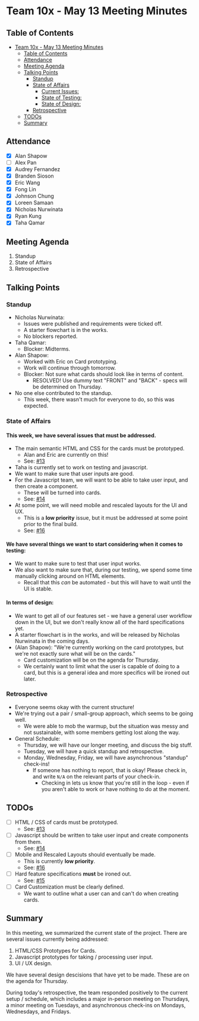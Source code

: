 # Team 10x - May 13 Meeting Minutes

## Table of Contents

- [Team 10x - May 13 Meeting Minutes](#team-10x---may-13-meeting-minutes)
  - [Table of Contents](#table-of-contents)
  - [Attendance](#attendance)
  - [Meeting Agenda](#meeting-agenda)
  - [Talking Points](#talking-points)
    - [Standup](#standup)
    - [State of Affairs](#state-of-affairs)
      - [Current Issues:](#this-week-we-have-several-issues-that-must-be-addressed)
      - [State of Testing:](#we-have-several-things-we-want-to-start-considering-when-it-comes-to-testing)
      - [State of Design:](#in-terms-of-design)
    - [Retrospective](#retrospective)
  - [TODOs](#todos)
  - [Summary](#summary)

## Attendance

- [x] Alan Shapow
- [ ] Alex Pan
- [x] Audrey Fernandez
- [x] Branden Sioson
- [x] Eric Wang
- [x] Fong Lin
- [x] Johnson Chung
- [x] Loreen Samaan
- [x] Nicholas Nurwinata
- [x] Ryan Kung
- [x] Taha Qamar

## Meeting Agenda

1. Standup
2. State of Affairs
3. Retrospective

## Talking Points

### Standup

- Nicholas Nurwinata: 
  - Issues were published and requirements were ticked off.
  - A starter flowchart is in the works.
  - No blockers reported.
- Taha Qamar:
  - Blocker: Midterms.
- Alan Shapow:
  - Worked with Eric on Card prototyping.
  - Work will continue through tomorrow.
  - Blocker: Not sure what cards should look like in terms of content.
    - RESOLVED! Use dummy text "FRONT" and "BACK" - specs will be determined on Thursday.
- No one else contributed to the standup.
  - This week, there wasn't much for everyone to do, so this was expected.

### State of Affairs

#### This week, we have several issues that must be addressed.
  - The main semantic HTML and CSS for the cards must be prototyped. 
    - Alan and Eric are currently on this!
    - See: [#13](https://github.com/cse110-sp25-group-10/Flashcard-Project/issues/13)
  - Taha is currently set to work on testing and javascript.
  - We want to make sure that user inputs are good.
  - For the Javascript team, we will want to be able to take user input, and then create a component.
    - These will be turned into cards.
    - See: [#14](https://github.com/cse110-sp25-group-10/Flashcard-Project/issues/14)
  - At some point, we will need mobile and rescaled layouts for the UI and UX. 
    - This is a **low priority** issue, but it must be addressed at some point prior to the final build.
    - See: [#16](https://github.com/cse110-sp25-group-10/Flashcard-Project/issues/16)  
#### We have several things we want to start considering when it comes to testing:
  - We want to make sure to test that user input works.
  - We also want to make sure that, during our testing, we spend some time manually clicking around on HTML elements. 
    - Recall that this *can* be automated - but this will have to wait until the UI is stable.
#### In terms of design:
  - We want to get all of our features set - we have a general user workflow down in the UI, but we don't really know all of the hard specifications yet.
  - A starter flowchart is in the works, and will be released by Nicholas Nurwinata in the coming days.
  - (Alan Shapow): "We're currently working on the card prototypes, but we're not exactly sure what will be on the cards."
    - Card customization will be on the agenda for Thursday.
    - We certainly want to limit what the user is capable of doing to a card, but this is a general idea and more specifics will be ironed out later.

### Retrospective

- Everyone seems okay with the current structure!
- We're trying out a pair / small-group approach, which seems to be going well.
  - We were able to mob the warmup, but the situation was messy and not sustainable, with some members getting lost along the way.
- General Schedule:
  - Thursday, we will have our longer meeting, and discuss the big stuff.
  - Tuesday, we will have a quick standup and retrospective.
  - Monday, Wednesday, Friday, we will have asynchronous "standup" check-ins!
    - If someone has nothing to report, that is okay! Please check in, and write `N/A` on the relevant parts of your check-in.
      - Checking in lets us know that you're still in the loop - even if you aren't able to work or have nothing to do at the moment.
  
## TODOs

- [ ] HTML / CSS of cards must be prototyped.
  - See: [#13](https://github.com/cse110-sp25-group-10/Flashcard-Project/issues/13)
- [ ] Javascript should be written to take user input and create components from them. 
  - See: [#14](https://github.com/cse110-sp25-group-10/Flashcard-Project/issues/14)
- [ ] Mobile and Rescaled Layouts should eventually be made. 
  - This is currently **low priority**.
  - See: [#16](https://github.com/cse110-sp25-group-10/Flashcard-Project/issues/16)
- [ ] Hard feature specifications **must** be ironed out.
  - See: [#15](https://github.com/cse110-sp25-group-10/Flashcard-Project/issues/15)
- [ ] Card Customization must be clearly defined.
  - We want to outline what a user can and can't do when creating cards.

## Summary

In this meeting, we summarized the current state of the project. There are several issues currently being addressed:
1. HTML/CSS Prototypes for Cards.
2. Javascript prototypes for taking / processing user input.
3. UI / UX design.

We have several design descisions that have yet to be made. These are on the agenda for Thursday.

During today's retrospective, the team responded positively to the current setup / schedule, which includes a major in-person meeting on Thursdays, a minor meeting on Tuesdays, and asynchronous check-ins on Mondays, Wednesdays, and Fridays. 

